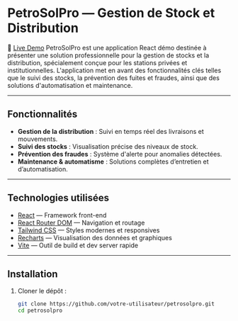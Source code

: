 # PetroSolPro — Gestion de Stock et Distribution
🚀 [Live Demo](https://aza-petro.netlify.app/)
PetroSolPro est une application React démo destinée à présenter une solution professionnelle pour la gestion de stocks et la distribution, spécialement conçue pour les stations privées et institutionnelles. L'application met en avant des fonctionnalités clés telles que le suivi des stocks, la prévention des fuites et fraudes, ainsi que des solutions d'automatisation et maintenance.

---

## Fonctionnalités

- **Gestion de la distribution** : Suivi en temps réel des livraisons et mouvements.
- **Suivi des stocks** : Visualisation précise des niveaux de stock.
- **Prévention des fraudes** : Système d'alerte pour anomalies détectées.
- **Maintenance & automatisme** : Solutions complètes d’entretien et d’automatisation.

---

## Technologies utilisées

- [React](https://reactjs.org/) — Framework front-end
- [React Router DOM](https://reactrouter.com/) — Navigation et routage
- [Tailwind CSS](https://tailwindcss.com/) — Styles modernes et responsives
- [Recharts](https://recharts.org/) — Visualisation des données et graphiques
- [Vite](https://vitejs.dev/) — Outil de build et dev server rapide

---

## Installation

1. Cloner le dépôt :
   ```bash
   git clone https://github.com/votre-utilisateur/petrosolpro.git
   cd petrosolpro
